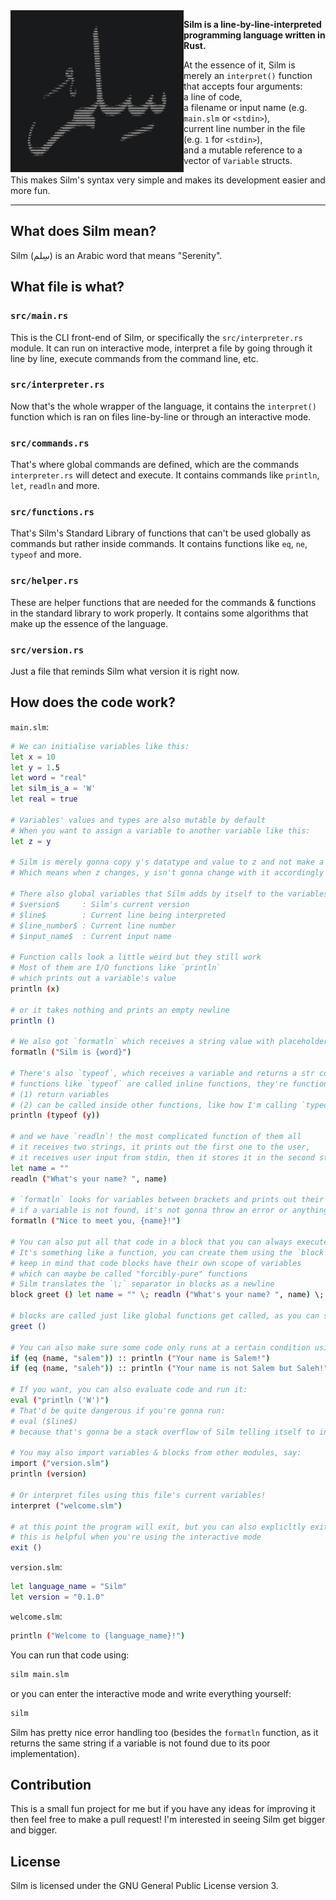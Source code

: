 <img align="left" style="width: 277px" src="./silm.png" width="282" />

**Silm is a line-by-line-interpreted programming language written in Rust.**

At the essence of it, Silm is merely an `interpret()` function that accepts four arguments:  
a line of code,  
a filename or input name (e.g. `main.slm` or `<stdin>`),  
current line number in the file (e.g. `1` for `<stdin>`),  
and a mutable reference to a vector of `Variable` structs.

This makes Silm's syntax very simple and makes its development easier and more fun.

---

## What does Silm mean?

Silm (سِلم) is an Arabic word that means "Serenity".

## What file is what?

### `src/main.rs`

This is the CLI front-end of Silm, or specifically the `src/interpreter.rs` module. It can run on interactive mode, interpret a file by going through it line by line, execute commands from the command line, etc.

### `src/interpreter.rs`

Now that's the whole wrapper of the language, it contains the `interpret()` function which is ran on files line-by-line or through an interactive mode.

### `src/commands.rs`

That's where global commands are defined, which are the commands `interpreter.rs` will detect and execute. It contains commands like `println`, `let`, `readln` and more.

### `src/functions.rs`

That's Silm's Standard Library of functions that can't be used globally as commands but rather inside commands. It contains functions like `eq`, `ne`, `typeof` and more.

### `src/helper.rs`

These are helper functions that are needed for the commands & functions in the standard library to work properly. It contains some algorithms that make up the essence of the language.

### `src/version.rs`

Just a file that reminds Silm what version it is right now.

## How does the code work?

`main.slm`:
```bash
# We can initialise variables like this:
let x = 10
let y = 1.5
let word = "real"
let silm_is_a = 'W'
let real = true

# Variables' values and types are also mutable by default
# When you want to assign a variable to another variable like this:
let z = y

# Silm is merely gonna copy y's datatype and value to z and not make a reference to it
# Which means when z changes, y isn't gonna change with it accordingly

# There also global variables that Silm adds by itself to the variables vector, that are:
# $version$     : Silm's current version
# $line$        : Current line being interpreted
# $line_number$ : Current line number
# $input_name$  : Current input name

# Function calls look a little weird but they still work
# Most of them are I/O functions like `println`
# which prints out a variable's value
println (x)

# or it takes nothing and prints an empty newline
println ()

# We also got `formatln` which receives a string value with placeholders for variables
formatln ("Silm is {word}")

# There's also `typeof`, which receives a variable and returns a str containing the variable's datatype
# functions like `typeof` are called inline functions, they're functions that:
# (1) return variables
# (2) can be called inside other functions, like how I'm calling `typeof` inside `println`:
println (typeof (y))

# and we have `readln`! the most complicated function of them all
# it receives two strings, it prints out the first one to the user,
# it receives user input from stdin, then it stores it in the second string
let name = ""
readln ("What's your name? ", name)

# `formatln` looks for variables between brackets and prints out their value
# if a variable is not found, it's not gonna throw an error or anything which is a problem
formatln ("Nice to meet you, {name}!")

# You can also put all that code in a block that you can always execute later
# It's something like a function, you can create them using the `block` function
# keep in mind that code blocks have their own scope of variables
# which can maybe be called "forcibly-pure" functions
# Silm translates the `\;` separator in blocks as a newline
block greet () let name = "" \; readln ("What's your name? ", name) \; formatln ("Nice to meet you, {name}!")

# blocks are called just like global functions get called, as you can see
greet ()

# You can also make sure some code only runs at a certain condition using the if command supported by the `eq` (equal to) and `ne` (not equal to) functions:
if (eq (name, "salem")) :: println ("Your name is Salem!")
if (eq (name, "saleh")) :: println ("Your name is not Salem but Saleh!")

# If you want, you can also evaluate code and run it:
eval ("println ('W')")
# That'd be quite dangerous if you're gonna run:
# eval ($line$)
# because that's gonna be a stack overflow of Silm telling itself to interpret itself over and over again

# You may also import variables & blocks from other modules, say:
import ("version.slm")
println (version)

# Or interpret files using this file's current variables!
interpret ("welcome.slm")

# at this point the program will exit, but you can also explicltly exit using exit ()
# this is helpful when you're using the interactive mode
exit ()
```

`version.slm`:
```bash
let language_name = "Silm"
let version = "0.1.0"
```

`welcome.slm`:
```bash
println ("Welcome to {language_name}!")
```

You can run that code using:
```bash
silm main.slm
```

or you can enter the interactive mode and write everything yourself:
```bash
silm
```

Silm has pretty nice error handling too (besides the `formatln` function, as it returns the same string if a variable is not found due to its poor implementation).

## Contribution

This is a small fun project for me but if you have any ideas for improving it then feel free to make a pull request! I'm interested in seeing Silm get bigger and bigger.

## License

Silm is licensed under the GNU General Public License version 3.
